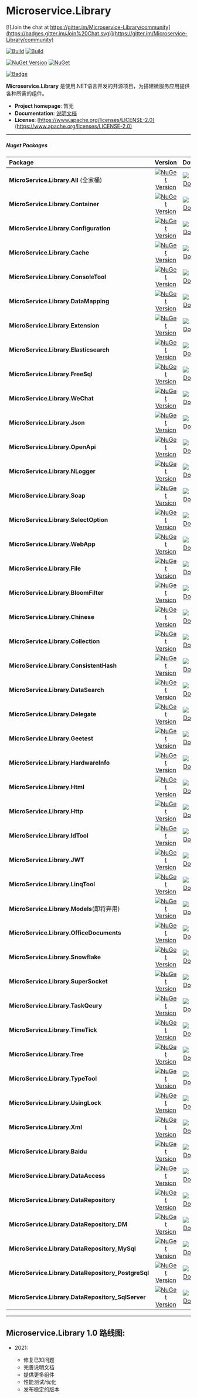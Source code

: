 # Microservice.Library
[![Join the chat at https://gitter.im/Microservice-Library/community](https://badges.gitter.im/Join%20Chat.svg)](https://gitter.im/Microservice-Library/community)

[![Build](https://github.com/Lc3586/Microservice.Library/workflows/build/badge.svg)](https://github.com/Lc3586/Microservice.Library/actions?query=workflow%3Abuild)   [![Build](https://github.com/Lc3586/Microservice.Library/workflows/publish%20nuget%20packages/badge.svg)](https://github.com/Lc3586/Microservice.Library/actions?query=workflow%3Anuget-release)

[![NuGet Version](https://img.shields.io/nuget/v/MicroService.Library.All.svg?style=flat)](https://www.nuget.org/packages/MicroService.Library.All/)   [![NuGet](https://img.shields.io/nuget/dt/MicroService.Library.All.svg)](https://www.nuget.org/packages/MicroService.Library.All)

[![Badge](https://img.shields.io/badge/link-996.icu-red.svg)](https://996.icu/#/zh_CN)

**Microservice.Library** 是使用.NET语言开发的开源项目，为搭建微服务应用提供各种所需的组件。


- **Project homepage**:		暂无
- **Documentation**:		[说明文档](https://github.com/Lc3586/Microservice/blob/master/docs/.Net%20Core开发框架概述.docx)
- **License**: 				[https://www.apache.org/licenses/LICENSE-2.0](https://www.apache.org/licenses/LICENSE-2.0)

---

##### Nuget Packages

| Package           |                           Version                            |                           Download                           |
| :---------------- | :----------------------------------------------------------: | :----------------------------------------------------------: |
| **MicroService.Library.All** (全家桶)| [![NuGet Version](https://img.shields.io/nuget/vpre/MicroService.Library.All.svg?style=flat)](https://www.nuget.org/packages/MicroService.Library.All/) | [![NuGet Download](https://img.shields.io/nuget/dt/MicroService.Library.All.svg?style=flat)](https://www.nuget.org/packages/MicroService.Library.All/) |
| **MicroService.Library.Container** | [![NuGet Version](https://img.shields.io/nuget/vpre/MicroService.Library.Container.svg?style=flat)](https://www.nuget.org/packages/MicroService.Library.Container/) | [![NuGet Download](https://img.shields.io/nuget/dt/MicroService.Library.Container.svg?style=flat)](https://www.nuget.org/packages/MicroService.Library.Container/) |
| **MicroService.Library.Configuration** | [![NuGet Version](https://img.shields.io/nuget/vpre/MicroService.Library.Configuration.svg?style=flat)](https://www.nuget.org/packages/MicroService.Library.Configuration/) | [![NuGet Download](https://img.shields.io/nuget/dt/MicroService.Library.Configuration.svg?style=flat)](https://www.nuget.org/packages/MicroService.Library.Configuration/) |
| **MicroService.Library.Cache** | [![NuGet Version](https://img.shields.io/nuget/vpre/MicroService.Library.Cache.svg?style=flat)](https://www.nuget.org/packages/MicroService.Library.Cache/) | [![NuGet Download](https://img.shields.io/nuget/dt/MicroService.Library.Cache.svg?style=flat)](https://www.nuget.org/packages/MicroService.Library.Cache/) |
| **MicroService.Library.ConsoleTool** | [![NuGet Version](https://img.shields.io/nuget/vpre/MicroService.Library.ConsoleTool.svg?style=flat)](https://www.nuget.org/packages/MicroService.Library.ConsoleTool/) | [![NuGet Download](https://img.shields.io/nuget/dt/MicroService.Library.ConsoleTool.svg?style=flat)](https://www.nuget.org/packages/MicroService.Library.ConsoleTool/) |
| **MicroService.Library.DataMapping** | [![NuGet Version](https://img.shields.io/nuget/vpre/MicroService.Library.DataMapping.svg?style=flat)](https://www.nuget.org/packages/MicroService.Library.DataMapping/) | [![NuGet Download](https://img.shields.io/nuget/dt/MicroService.Library.DataMapping.svg?style=flat)](https://www.nuget.org/packages/MicroService.Library.DataMapping/) |
| **MicroService.Library.Extension** | [![NuGet Version](https://img.shields.io/nuget/vpre/MicroService.Library.Extension.svg?style=flat)](https://www.nuget.org/packages/MicroService.Library.Extension/) | [![NuGet Download](https://img.shields.io/nuget/dt/MicroService.Library.Extension.svg?style=flat)](https://www.nuget.org/packages/MicroService.Library.Extension/) |
| **MicroService.Library.Elasticsearch** | [![NuGet Version](https://img.shields.io/nuget/vpre/MicroService.Library.Elasticsearch.svg?style=flat)](https://www.nuget.org/packages/MicroService.Library.Elasticsearch/) | [![NuGet Download](https://img.shields.io/nuget/dt/MicroService.Library.Elasticsearch.svg?style=flat)](https://www.nuget.org/packages/MicroService.Library.Elasticsearch/) |
| **MicroService.Library.FreeSql** | [![NuGet Version](https://img.shields.io/nuget/vpre/MicroService.Library.FreeSql.svg?style=flat)](https://www.nuget.org/packages/MicroService.Library.FreeSql/) | [![NuGet Download](https://img.shields.io/nuget/dt/MicroService.Library.FreeSql.svg?style=flat)](https://www.nuget.org/packages/MicroService.Library.FreeSql/) |
| **MicroService.Library.WeChat** | [![NuGet Version](https://img.shields.io/nuget/vpre/MicroService.Library.WeChat.svg?style=flat)](https://www.nuget.org/packages/MicroService.Library.WeChat/) | [![NuGet Download](https://img.shields.io/nuget/dt/MicroService.Library.WeChat.svg?style=flat)](https://www.nuget.org/packages/MicroService.Library.WeChat/) |
| **MicroService.Library.Json** | [![NuGet Version](https://img.shields.io/nuget/vpre/MicroService.Library.Json.svg?style=flat)](https://www.nuget.org/packages/MicroService.Library.Json/) | [![NuGet Download](https://img.shields.io/nuget/dt/MicroService.Library.Json.svg?style=flat)](https://www.nuget.org/packages/MicroService.Library.Json/) |
| **MicroService.Library.OpenApi** | [![NuGet Version](https://img.shields.io/nuget/vpre/MicroService.Library.OpenApi.svg?style=flat)](https://www.nuget.org/packages/MicroService.Library.OpenApi/) | [![NuGet Download](https://img.shields.io/nuget/dt/MicroService.Library.OpenApi.svg?style=flat)](https://www.nuget.org/packages/MicroService.Library.OpenApi/) |
| **MicroService.Library.NLogger** | [![NuGet Version](https://img.shields.io/nuget/vpre/MicroService.Library.NLogger.svg?style=flat)](https://www.nuget.org/packages/MicroService.Library.NLogger/) | [![NuGet Download](https://img.shields.io/nuget/dt/MicroService.Library.NLogger.svg?style=flat)](https://www.nuget.org/packages/MicroService.Library.NLogger/) |
| **MicroService.Library.Soap** | [![NuGet Version](https://img.shields.io/nuget/vpre/MicroService.Library.Soap.svg?style=flat)](https://www.nuget.org/packages/MicroService.Library.Soap/) | [![NuGet Download](https://img.shields.io/nuget/dt/MicroService.Library.Soap.svg?style=flat)](https://www.nuget.org/packages/MicroService.Library.Soap/) |
| **MicroService.Library.SelectOption** | [![NuGet Version](https://img.shields.io/nuget/vpre/MicroService.Library.SelectOption.svg?style=flat)](https://www.nuget.org/packages/MicroService.Library.SelectOption/) | [![NuGet Download](https://img.shields.io/nuget/dt/MicroService.Library.SelectOption.svg?style=flat)](https://www.nuget.org/packages/MicroService.Library.SelectOption/) |
| **MicroService.Library.WebApp** | [![NuGet Version](https://img.shields.io/nuget/vpre/MicroService.Library.WebApp.svg?style=flat)](https://www.nuget.org/packages/MicroService.Library.WebApp/) | [![NuGet Download](https://img.shields.io/nuget/dt/MicroService.Library.WebApp.svg?style=flat)](https://www.nuget.org/packages/MicroService.Library.WebApp/) |
| **MicroService.Library.File** | [![NuGet Version](https://img.shields.io/nuget/vpre/MicroService.Library.File.svg?style=flat)](https://www.nuget.org/packages/MicroService.Library.File/) | [![NuGet Download](https://img.shields.io/nuget/dt/MicroService.Library.File.svg?style=flat)](https://www.nuget.org/packages/MicroService.Library.File/) |
| **MicroService.Library.BloomFilter** | [![NuGet Version](https://img.shields.io/nuget/vpre/MicroService.Library.BloomFilter.svg?style=flat)](https://www.nuget.org/packages/MicroService.Library.BloomFilter/) | [![NuGet Download](https://img.shields.io/nuget/dt/MicroService.Library.BloomFilter.svg?style=flat)](https://www.nuget.org/packages/MicroService.Library.BloomFilter/) |
| **MicroService.Library.Chinese** | [![NuGet Version](https://img.shields.io/nuget/vpre/MicroService.Library.Chinese.svg?style=flat)](https://www.nuget.org/packages/MicroService.Library.Chinese/) | [![NuGet Download](https://img.shields.io/nuget/dt/MicroService.Library.Chinese.svg?style=flat)](https://www.nuget.org/packages/MicroService.Library.Chinese/) |
| **MicroService.Library.Collection** | [![NuGet Version](https://img.shields.io/nuget/vpre/MicroService.Library.Collection.svg?style=flat)](https://www.nuget.org/packages/MicroService.Library.Collection/) | [![NuGet Download](https://img.shields.io/nuget/dt/MicroService.Library.Collection.svg?style=flat)](https://www.nuget.org/packages/MicroService.Library.Collection/) |
| **MicroService.Library.ConsistentHash** | [![NuGet Version](https://img.shields.io/nuget/vpre/MicroService.Library.ConsistentHash.svg?style=flat)](https://www.nuget.org/packages/MicroService.Library.ConsistentHash/) | [![NuGet Download](https://img.shields.io/nuget/dt/MicroService.Library.ConsistentHash.svg?style=flat)](https://www.nuget.org/packages/MicroService.Library.ConsistentHash/) |
| **MicroService.Library.DataSearch** | [![NuGet Version](https://img.shields.io/nuget/vpre/MicroService.Library.DataSearch.svg?style=flat)](https://www.nuget.org/packages/MicroService.Library.DataSearch/) | [![NuGet Download](https://img.shields.io/nuget/dt/MicroService.Library.DataSearch.svg?style=flat)](https://www.nuget.org/packages/MicroService.Library.DataSearch/) |
| **MicroService.Library.Delegate** | [![NuGet Version](https://img.shields.io/nuget/vpre/MicroService.Library.Delegate.svg?style=flat)](https://www.nuget.org/packages/MicroService.Library.Delegate/) | [![NuGet Download](https://img.shields.io/nuget/dt/MicroService.Library.Delegate.svg?style=flat)](https://www.nuget.org/packages/MicroService.Library.Delegate/) |
| **MicroService.Library.Geetest** | [![NuGet Version](https://img.shields.io/nuget/vpre/MicroService.Library.Geetest.svg?style=flat)](https://www.nuget.org/packages/MicroService.Library.Geetest/) | [![NuGet Download](https://img.shields.io/nuget/dt/MicroService.Library.Geetest.svg?style=flat)](https://www.nuget.org/packages/MicroService.Library.Geetest/) |
| **MicroService.Library.HardwareInfo** | [![NuGet Version](https://img.shields.io/nuget/vpre/MicroService.Library.HardwareInfo.svg?style=flat)](https://www.nuget.org/packages/MicroService.Library.HardwareInfo/) | [![NuGet Download](https://img.shields.io/nuget/dt/MicroService.Library.HardwareInfo.svg?style=flat)](https://www.nuget.org/packages/MicroService.Library.HardwareInfo/) |
| **MicroService.Library.Html** | [![NuGet Version](https://img.shields.io/nuget/vpre/MicroService.Library.Html.svg?style=flat)](https://www.nuget.org/packages/MicroService.Library.Html/) | [![NuGet Download](https://img.shields.io/nuget/dt/MicroService.Library.Html.svg?style=flat)](https://www.nuget.org/packages/MicroService.Library.Html/) |
| **MicroService.Library.Http** | [![NuGet Version](https://img.shields.io/nuget/vpre/MicroService.Library.Http.svg?style=flat)](https://www.nuget.org/packages/MicroService.Library.Http/) | [![NuGet Download](https://img.shields.io/nuget/dt/MicroService.Library.Http.svg?style=flat)](https://www.nuget.org/packages/MicroService.Library.Http/) |
| **MicroService.Library.IdTool** | [![NuGet Version](https://img.shields.io/nuget/vpre/MicroService.Library.IdTool.svg?style=flat)](https://www.nuget.org/packages/MicroService.Library.IdTool/) | [![NuGet Download](https://img.shields.io/nuget/dt/MicroService.Library.IdTool.svg?style=flat)](https://www.nuget.org/packages/MicroService.Library.IdTool/) |
| **MicroService.Library.JWT** | [![NuGet Version](https://img.shields.io/nuget/vpre/MicroService.Library.JWT.svg?style=flat)](https://www.nuget.org/packages/MicroService.Library.JWT/) | [![NuGet Download](https://img.shields.io/nuget/dt/MicroService.Library.JWT.svg?style=flat)](https://www.nuget.org/packages/MicroService.Library.JWT/) |
| **MicroService.Library.LinqTool** | [![NuGet Version](https://img.shields.io/nuget/vpre/MicroService.Library.LinqTool.svg?style=flat)](https://www.nuget.org/packages/MicroService.Library.LinqTool/) | [![NuGet Download](https://img.shields.io/nuget/dt/MicroService.Library.LinqTool.svg?style=flat)](https://www.nuget.org/packages/MicroService.Library.LinqTool/) |
| **MicroService.Library.Models**(即将弃用) | [![NuGet Version](https://img.shields.io/nuget/vpre/MicroService.Library.Models.svg?style=flat)](https://www.nuget.org/packages/MicroService.Library.Models/) | [![NuGet Download](https://img.shields.io/nuget/dt/MicroService.Library.Models.svg?style=flat)](https://www.nuget.org/packages/MicroService.Library.Models/) |
| **MicroService.Library.OfficeDocuments** | [![NuGet Version](https://img.shields.io/nuget/vpre/MicroService.Library.OfficeDocuments.svg?style=flat)](https://www.nuget.org/packages/MicroService.Library.OfficeDocuments/) | [![NuGet Download](https://img.shields.io/nuget/dt/MicroService.Library.OfficeDocuments.svg?style=flat)](https://www.nuget.org/packages/MicroService.Library.OfficeDocuments/) |
| **MicroService.Library.Snowflake** | [![NuGet Version](https://img.shields.io/nuget/vpre/MicroService.Library.Snowflake.svg?style=flat)](https://www.nuget.org/packages/MicroService.Library.Snowflake/) | [![NuGet Download](https://img.shields.io/nuget/dt/MicroService.Library.Snowflake.svg?style=flat)](https://www.nuget.org/packages/MicroService.Library.Snowflake/) |
| **MicroService.Library.SuperSocket** | [![NuGet Version](https://img.shields.io/nuget/vpre/MicroService.Library.SuperSocket.svg?style=flat)](https://www.nuget.org/packages/MicroService.Library.SuperSocket/) | [![NuGet Download](https://img.shields.io/nuget/dt/MicroService.Library.SuperSocket.svg?style=flat)](https://www.nuget.org/packages/MicroService.Library.SuperSocket/) |
| **MicroService.Library.TaskQeury** | [![NuGet Version](https://img.shields.io/nuget/vpre/MicroService.Library.TaskQeury.svg?style=flat)](https://www.nuget.org/packages/MicroService.Library.TaskQeury/) | [![NuGet Download](https://img.shields.io/nuget/dt/MicroService.Library.TaskQeury.svg?style=flat)](https://www.nuget.org/packages/MicroService.Library.TaskQeury/) |
| **MicroService.Library.TimeTick** | [![NuGet Version](https://img.shields.io/nuget/vpre/MicroService.Library.TimeTick.svg?style=flat)](https://www.nuget.org/packages/MicroService.Library.TimeTick/) | [![NuGet Download](https://img.shields.io/nuget/dt/MicroService.Library.TimeTick.svg?style=flat)](https://www.nuget.org/packages/MicroService.Library.TimeTick/) |
| **MicroService.Library.Tree** | [![NuGet Version](https://img.shields.io/nuget/vpre/MicroService.Library.Tree.svg?style=flat)](https://www.nuget.org/packages/MicroService.Library.Tree/) | [![NuGet Download](https://img.shields.io/nuget/dt/MicroService.Library.Tree.svg?style=flat)](https://www.nuget.org/packages/MicroService.Library.Tree/) |
| **MicroService.Library.TypeTool** | [![NuGet Version](https://img.shields.io/nuget/vpre/MicroService.Library.TypeTool.svg?style=flat)](https://www.nuget.org/packages/MicroService.Library.TypeTool/) | [![NuGet Download](https://img.shields.io/nuget/dt/MicroService.Library.TypeTool.svg?style=flat)](https://www.nuget.org/packages/MicroService.Library.TypeTool/) |
| **MicroService.Library.UsingLock** | [![NuGet Version](https://img.shields.io/nuget/vpre/MicroService.Library.UsingLock.svg?style=flat)](https://www.nuget.org/packages/MicroService.Library.UsingLock/) | [![NuGet Download](https://img.shields.io/nuget/dt/MicroService.Library.UsingLock.svg?style=flat)](https://www.nuget.org/packages/MicroService.Library.UsingLock/) |
| **MicroService.Library.Xml** | [![NuGet Version](https://img.shields.io/nuget/vpre/MicroService.Library.Xml.svg?style=flat)](https://www.nuget.org/packages/MicroService.Library.Xml/) | [![NuGet Download](https://img.shields.io/nuget/dt/MicroService.Library.Xml.svg?style=flat)](https://www.nuget.org/packages/MicroService.Library.Xml/) |
| **MicroService.Library.Baidu** | [![NuGet Version](https://img.shields.io/nuget/vpre/MicroService.Library.Baidu.svg?style=flat)](https://www.nuget.org/packages/MicroService.Library.Baidu/) | [![NuGet Download](https://img.shields.io/nuget/dt/MicroService.Library.Baidu.svg?style=flat)](https://www.nuget.org/packages/MicroService.Library.Baidu/) |
| **MicroService.Library.DataAccess** | [![NuGet Version](https://img.shields.io/nuget/vpre/MicroService.Library.DataAccess.svg?style=flat)](https://www.nuget.org/packages/MicroService.Library.DataAccess/) | [![NuGet Download](https://img.shields.io/nuget/dt/MicroService.Library.DataAccess.svg?style=flat)](https://www.nuget.org/packages/MicroService.Library.DataAccess/) |
| **MicroService.Library.DataRepository** | [![NuGet Version](https://img.shields.io/nuget/vpre/MicroService.Library.DataRepository.svg?style=flat)](https://www.nuget.org/packages/MicroService.Library.DataRepository/) | [![NuGet Download](https://img.shields.io/nuget/dt/MicroService.Library.DataRepository.svg?style=flat)](https://www.nuget.org/packages/MicroService.Library.DataRepository/) |
| **MicroService.Library.DataRepository_DM** | [![NuGet Version](https://img.shields.io/nuget/vpre/MicroService.Library.DataRepository_DM.svg?style=flat)](https://www.nuget.org/packages/MicroService.Library.DataRepository_DM/) | [![NuGet Download](https://img.shields.io/nuget/dt/MicroService.Library.DataRepository_DM.svg?style=flat)](https://www.nuget.org/packages/MicroService.Library.DataRepository_DM/) |
| **MicroService.Library.DataRepository_MySql** | [![NuGet Version](https://img.shields.io/nuget/vpre/MicroService.Library.DataRepository_MySql.svg?style=flat)](https://www.nuget.org/packages/MicroService.Library.DataRepository_MySql/) | [![NuGet Download](https://img.shields.io/nuget/dt/MicroService.Library.DataRepository_MySql.svg?style=flat)](https://www.nuget.org/packages/MicroService.Library.DataRepository_MySql/) |
| **MicroService.Library.DataRepository_PostgreSql** | [![NuGet Version](https://img.shields.io/nuget/vpre/MicroService.Library.DataRepository_PostgreSql.svg?style=flat)](https://www.nuget.org/packages/MicroService.Library.DataRepository_PostgreSql/) | [![NuGet Download](https://img.shields.io/nuget/dt/MicroService.Library.DataRepository_PostgreSql.svg?style=flat)](https://www.nuget.org/packages/MicroService.Library.DataRepository_PostgreSql/) |
| **MicroService.Library.DataRepository_SqlServer** | [![NuGet Version](https://img.shields.io/nuget/vpre/MicroService.Library.DataRepository_SqlServer.svg?style=flat)](https://www.nuget.org/packages/MicroService.Library.DataRepository_SqlServer/) | [![NuGet Download](https://img.shields.io/nuget/dt/MicroService.Library.DataRepository_SqlServer.svg?style=flat)](https://www.nuget.org/packages/MicroService.Library.DataRepository_SqlServer/) |

---

##  Microservice.Library 1.0 路线图:


- 2021:

  - 修复已知问题
  - 完善说明文档
  - 提供更多组件
  - 性能测试/优化
  - 发布稳定的版本